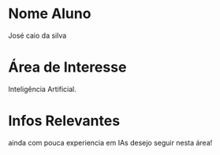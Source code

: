 # Nome Aluno
José caio da silva 

# Área de Interesse
Inteligência Artificial.

# Infos Relevantes
ainda com pouca experiencia em IAs desejo seguir nesta área!
